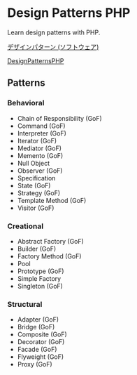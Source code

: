 # Design Patterns PHP

Learn design patterns with PHP.

[デザインパターン (ソフトウェア)](https://ja.wikipedia.org/wiki/%E3%83%87%E3%82%B6%E3%82%A4%E3%83%B3%E3%83%91%E3%82%BF%E3%83%BC%E3%83%B3_(%E3%82%BD%E3%83%95%E3%83%88%E3%82%A6%E3%82%A7%E3%82%A2))

[DesignPatternsPHP](https://designpatternsphp.readthedocs.io/en/latest/README.html)

## Patterns

### Behavioral

- Chain of Responsibility (GoF)
- Command (GoF)
- Interpreter (GoF)
- Iterator (GoF)
- Mediator (GoF)
- Memento (GoF)
- Null Object
- Observer (GoF)
- Specification
- State (GoF)
- Strategy (GoF)
- Template Method (GoF)
- Visitor (GoF)

### Creational

- Abstract Factory (GoF)
- Builder (GoF)
- Factory Method (GoF)
- Pool
- Prototype (GoF)
- Simple Factory
- Singleton (GoF)

### Structural

- Adapter (GoF)
- Bridge (GoF)
- Composite (GoF)
- Decorator (GoF)
- Facade (GoF)
- Flyweight (GoF)
- Proxy (GoF)
